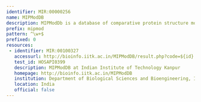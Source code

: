 ```yaml
---
identifier: MIR:00000256
name: MIPModDB
description: MIPModDb is a database of comparative protein structure models of MIP (Major Intrinsic Protein) family of proteins, identified from complete genome sequence. It provides key information of MIPs based on their sequence and structures.
prefix: mipmod
pattern: ^\w+$
prefixed: 0
resources:
 - identifier: MIR:00100327
   accessurl: http://bioinfo.iitk.ac.in/MIPModDB/result.php?code=${id}
   test_id: HOSAPI0399
   description: MIPModDB at Indian Institute of Technology Kanpur
   homepage: http://bioinfo.iitk.ac.in/MIPModDB
   institution: Department of Biological Sciences and Bioengineering, Indian Institute of Technology Kanpur, Kanpur
   location: India
   official: false
---
```

